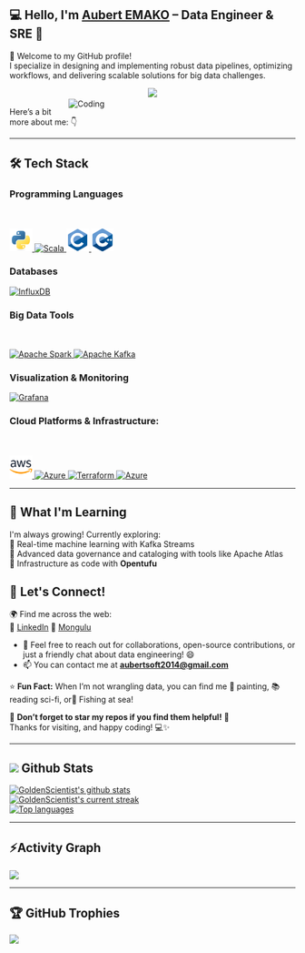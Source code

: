 ## 💻 Hello, I'm [Aubert EMAKO](https://www.linkedin.com/in/aubert-e-5a9305101/) – Data Engineer & SRE 🚀

👋 Welcome to my GitHub profile!  
I specialize in designing and implementing robust data pipelines, optimizing workflows, and delivering scalable solutions for big data challenges.  

<div align="center">
  <a href="https://github.com/Rez4-3yz/readme-typing-svg">
    <img src="https://readme-typing-svg.herokuapp.com?lines=🌟+Passionate+Data+Engineer+🌟;📊+Big+Data+Specialist+📊;⚙️+Cloud+Infrastructure+Expert+⚙️;📈+Data+Pipeline+Optimizer+📈&center=true&width=500&height=50">
  </a>
</div>
<img align="right" alt="Coding" width="400" src="https://cdn.dribbble.com/users/4382412/screenshots/15633275/media/085a014ebebde73e5cd510c93941f49a.gif">

Here’s a bit more about me: 👇

---

## 🛠️ **Tech Stack**
<p align="left">
<h3>Programming Languages</h3>
  <br>
   <br>
  <a href="https://www.python.org" target="_blank" rel="noreferrer">
    <img src="https://raw.githubusercontent.com/devicons/devicon/master/icons/python/python-original.svg" alt="Python" width="40" height="40"/>
  </a>
  <a href="https://www.scala-lang.org/" target="_blank" rel="noreferrer">
    <img src="https://www.vectorlogo.zone/logos/scala-lang/scala-lang-icon.svg" alt="Scala" width="40" height="40"/>
  </a>
  <a href="https://www.cprogramming.com/" target="_blank" rel="noreferrer">
    <img src="https://raw.githubusercontent.com/devicons/devicon/master/icons/c/c-original.svg" alt="C" width="40" height="40"/>
  </a>
  <a href="https://www.w3schools.com/cpp/" target="_blank" rel="noreferrer">
    <img src="https://raw.githubusercontent.com/devicons/devicon/master/icons/cplusplus/cplusplus-original.svg" alt="C++" width="40" height="40"/>
  </a>
</p>
<h3>Databases</h3>
<p align="left">
   <a href="https://www.influxdata.com/" target="_blank" rel="noreferrer">
    <img src="https://www.vectorlogo.zone/logos/influxdata/influxdata-icon.svg" alt="InfluxDB" width="40" height="40"/>
  </a>
 </p> 
<p align="left">
 <h3>Big Data Tools</h3>
  <br>
   <br>
  <a href="https://spark.apache.org/" target="_blank" rel="noreferrer">
    <img src="https://www.vectorlogo.zone/logos/apache_spark/apache_spark-icon.svg" alt="Apache Spark" width="40" height="40"/>
  </a>
  <a href="https://kafka.apache.org/" target="_blank" rel="noreferrer">
    <img src="https://www.vectorlogo.zone/logos/apache_kafka/apache_kafka-icon.svg" alt="Apache Kafka" width="40" height="40"/>
  </a>
</p>

<h3>Visualization & Monitoring</h3>
<p align="left">
 <a href="https://grafana.com/" target="_blank" rel="noreferrer">
    <img src="https://www.vectorlogo.zone/logos/grafana/grafana-icon.svg" alt="Grafana" width="40" height="40"/>
  </a>
</p>
<p align="left">
<h3>Cloud Platforms & Infrastructure:</h3>
  <br>
   <br>
  <a href="https://aws.amazon.com" target="_blank" rel="noreferrer">
    <img src="https://raw.githubusercontent.com/devicons/devicon/master/icons/amazonwebservices/amazonwebservices-original-wordmark.svg" alt="AWS" width="40" height="40"/>
  </a>
  <a href="https://azure.microsoft.com/en-in/" target="_blank" rel="noreferrer">
    <img src="https://www.vectorlogo.zone/logos/microsoft_azure/microsoft_azure-icon.svg" alt="Azure" width="40" height="40"/>
  </a>
  <a href="https://www.terraform.io/" target="_blank" rel="noreferrer">
    <img src="https://www.vectorlogo.zone/logos/terraformio/terraformio-icon.svg" alt="Terraform" width="40" height="40"/>
  </a>
  <a href="https://kubernetes.io/" target="_blank" rel="noreferrer">
  <img src="https://www.vectorlogo.zone/logos/kubernetes/kubernetes-icon.svg" alt="Azure" width="40" height="40"/>
  </a>
</p>

---

## 🌱 **What I'm Learning**
I'm always growing! Currently exploring:  
🔹 Real-time machine learning with Kafka Streams  
🔹 Advanced data governance and cataloging with tools like Apache Atlas  
🔹 Infrastructure as code with **Opentufu**  

## 🤝 **Let's Connect!**
🌍 Find me across the web:  
🔗 [LinkedIn](https://www.linkedin.com/in/aubert-e-5a9305101/)
🔗 [Mongulu](https://www.mongulu.cm/en_index.html)  

- 💬 Feel free to reach out for collaborations, open-source contributions, or just a friendly chat about data engineering! 😄
- 📫 You can contact me at **aubertsoft2014@gmail.com** 

⭐️ **Fun Fact:** When I’m not wrangling data, you can find me 🎨 painting, 📚 reading sci-fi, or🎣 Fishing at sea!

🔔 **Don’t forget to star my repos if you find them helpful!** 🌟  
Thanks for visiting, and happy coding! 💻✨

---

## <img src="https://media.giphy.com/media/iY8CRBdQXODJSCERIr/giphy.gif" width="35"><b> Github Stats </b>

[![GoldenScientist's github stats](https://bad-apple-github-readme.vercel.app/api?username=GoldenScientist&show_icons=true&count_private=true&line_height=20&icon_color=00b3ff&theme=blue-green&title_color=00b3ff)](#)  
[![GoldenScientist's current streak](https://streak-stats.demolab.com/?user=GoldenScientist&count_private=true&theme=blue-green&title_color=00b3ff)](#)  
[![Top languages](https://github-readme-mwendwa.vercel.app/api/top-langs/?username=GoldenScientist&layout=compact&count_private=true&theme=blue-green&title_color=00b3ff)](#)

---

## ⚡Activity Graph
<img align="center" src="https://github-readme-activity-graph.vercel.app/graph?username=GoldenScientist&theme=react-dark"/>

---

## 🏆 GitHub Trophies
![](https://github-profile-trophy.vercel.app/?username=GoldenScientist&theme=default&no-frame=false&no-bg=false&margin-w=4)
